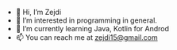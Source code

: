 - 👋 Hi, I’m Zejdi
- 👀 I’m interested in programming in general.
- 🌱 I’m currently learning Java, Kotlin for Androd
- 📫 You can reach me at zejdi15@gmail.com      
